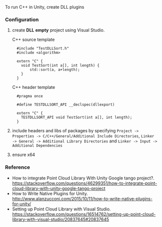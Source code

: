 To run C++ in Unity, create DLL plugins

### Configuration

1.  create **DLL** **empty** project using Visual Studio.

    C++ source template
    ```
      #include "TestDLLSort.h"
      #include <algorithm>

      extern "C" {
  	    void TestSort(int a[], int length) {
  		    std::sort(a, a+length);
  	    }
      }
    ```
    C++ header template
    ```
      #pragma once

      #define TESTDLLSORT_API __declspec(dllexport)

      extern "C" {
  	    TESTDLLSORT_API void TestSort(int a[], int length);
      }
    ```

2.  include headers and libs of packages by specifying `Project -> Properties -> C/C++/General/Additional Include Directories`, `Linker -> General -> Additional Library Directories` and `Linker -> Input -> Additional Dependencies`

3.  ensure x64

### Reference
* How to integrate Point Cloud Library With Unity Google tango project?. <https://stackoverflow.com/questions/46299351/how-to-integrate-point-cloud-library-with-unity-google-tango-project>   
* How to Write Native Plugins for Unity. <http://www.alanzucconi.com/2015/10/11/how-to-write-native-plugins-for-unity/>
* Setting up Point Cloud Library with Visual Studio. <https://stackoverflow.com/questions/16514762/setting-up-point-cloud-library-with-visual-studio/20837645#20837645>
